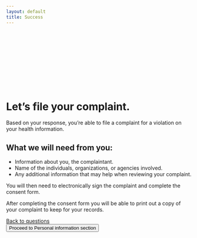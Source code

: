 ```yaml
---
layout: default
title: Success
---
```


<div class="grid-row">
    <div class="col-auto">
        <svg class="usa-icon usa-icon--size-9 text-green margin-top-1" aria-hidden="true" focusable="false" role="img">
            <use xlink:href="{{ site.baseurl }}/assets/img/sprite.svg#check_circle_outline"></use>
        </svg>
    </div>
    <div class="col-auto margin-left-1">
        <h1>Let’s file your complaint.</h1>
    </div>
</div>

Based on your response, you’re able to file a complaint for a violation on your health information. 

## What we will need from you:
- Information about you, the complaintant.
- Name of the individuals, organizations, or agencies involved.
- Any additional information that may help when reviewing your complaint.

You will then need to electronically sign the complaint and complete the consent form.

After completing the consent form you will be able to print out a copy of your complaint to keep for your records.

<div class="grid-row grid-gap">
    <div class="grid-col mobile-lg:grid-col-auto mobile-lg:margin-bottom-2 tablet:margin-bottom-0">
        <a href="javascript:history.back()" id="successBackButton" class="usa-button usa-button--outline">Back to questions</a>
    </div>
    <div class="grid-col mobile-lg:grid-col-auto">
        <button class="usa-button usa-tooltip" data-position="top" title="You've reached the end of the prototype. Thank you for playing! 😁">Proceed to Personal information section</button>
    </div>
</div>
